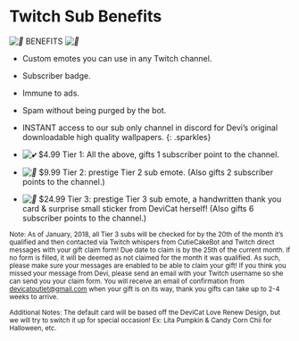 # Twitch Sub Benefits

*![💜](https://s.w.org/images/core/emoji/2.2.1/svg/1f49c.svg)* BENEFITS *![💜](https://s.w.org/images/core/emoji/2.2.1/svg/1f49c.svg)*


* Custom emotes you can use in any Twitch channel.
* Subscriber badge.
* Immune to ads.
* Spam without being purged by the bot.
* INSTANT access to our sub only channel in discord for Devi’s original downloadable high quality wallpapers.
{: .sparkles}

* *![💕](https://s.w.org/images/core/emoji/2.2.1/svg/1f495.svg)* $4.99 Tier 1: All the above, gifts 1 subscriber point to the channel.
* *![🍰](https://s.w.org/images/core/emoji/2.2.1/svg/1f370.svg)* $9.99 Tier 2: prestige Tier 2 sub emote. (Also gifts 2 subscriber points to the channel.)
* *![💌](https://s.w.org/images/core/emoji/2.2.1/svg/1f48c.svg)* $24.99 Tier 3: prestige Tier 3 sub emote, a handwritten thank you card & surprise small sticker from DeviCat herself! (Also gifts 6 subscriber points to the channel.)

<small>Note: As of January, 2018, all Tier 3 subs will be checked for by the 20th of the month it’s qualified and then contacted via Twitch whispers from CutieCakeBot and Twitch direct messages with your gift claim form! Due date to claim is by the 25th of the current month. If no form is filled, it will be deemed as not claimed for the month it was qualified. As such, please make sure your messages are enabled to be able to claim your gift! If you think you missed your message from Devi, please send an email with your Twitch username so she can send you your claim form. You will receive an email of confirmation from devicatoutlet@gmail.com when your gift is on its way, thank you gifts can take up to 2-4 weeks to arrive.</small>

<small>Additional Notes: The default card will be based off the DeviCat Love Renew Design, but we will try to switch it up for special occasion! Ex: Lita Pumpkin & Candy Corn Chii for Halloween, etc.</small>
